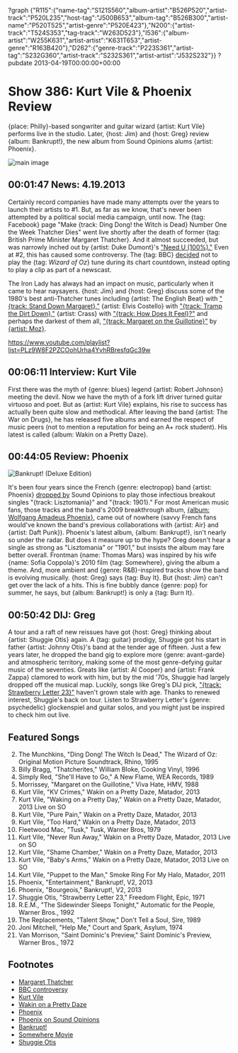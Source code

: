 ?graph {"R115":{"name-tag":"S121S560","album-artist":"B526P520","artist-track":"P520L235","host-tag":"J500B653","album-tag":"B526B300","artist-name":"P520T525","artist-genre":"P520E423"},"N200":{"artist-track":"T524S353","tag-track":"W263D523"},"I536":{"album-artist":"W255K631","artist-artist":"K631T653","artist-genre":"R163B420"},"D262":{"genre-track":"P223S361","artist-tag":"S232G360","artist-track":"S232S361","artist-artist":"J532S232"}}
?pubdate 2013-04-19T00:00:00+00:00

# Show 386: Kurt Vile & Phoenix Review
{place: Philly}-based songwriter and guitar wizard {artist: Kurt Vile} performs live in the studio. Later, {host: Jim} and {host: Greg} review {album: Bankrupt!}, the new album from Sound Opinions alums {artist: Phoenix}.

![main image](http://static.soundopinions.org/images/2013/kurtvile.jpg)

## 00:01:47 News: 4.19.2013
Certainly record companies have made many attempts over the years to launch their artists to #1. But, as far as we know, that's never been attempted by a political social media campaign, until now. The {tag: Facebook} page "Make {track: Ding Dong! the Witch is Dead} Number One the Week Thatcher Dies" went live shortly after the death of former {tag: British Prime Minister Margaret Thatcher}. And it almost succeeded, but was narrowly inched out by {artist: Duke Dumont}'s ["Need U (100%)."](https://www.youtube.com/watch?v=CgTB1ay_nnA) Even at #2, this has caused some controversy. The {tag: BBC} [decided](http://www.bbc.co.uk/blogs/aboutthebbc/posts/Statement-regarding-Radio-1s-Chart-Show-14-April-2013) not to play the {tag: *Wizard of Oz*} tune during its chart countdown, instead opting to play a clip as part of a newscast.

The Iron Lady has always had an impact on music, particularly when it came to hear naysayers. {host: Jim} and {host: Greg} discuss some of the 1980's best anti-Thatcher tunes including {artist: The English Beat} with ["{track: Stand Down Margaret},"]( https://www.youtube.com/watch?v=-K6YWX4OL0o) {artist: Elvis Costello} with ["{track: Tramp the Dirt Down},"](https://www.youtube.com/watch?feature=player_embedded&v=9t4-zDem1Sk) {artist: Crass} with ["{track: How Does It Feel}?"](https://www.youtube.com/watch?feature=player_embedded&v=mIDdvnHQrjk) and perhaps the darkest of them all, ["{track: Margaret on the Guillotine}"](https://www.youtube.com/watch?feature=player_embedded&v=hsq3H_6XuFA) by [{artist: Moz}](http://exclaim.ca/News/morrissey_pens_open_letter_on_thatcher_media_coverage_accuses_british_government_of_dictatorship_tactics).

https://www.youtube.com/playlist?list=PLz9W8F2PZCOohUrha4YvhRBresfqGc39w

## 00:06:11 Interview: Kurt Vile
First there was the myth of {genre: blues} legend {artist: Robert Johnson} meeting the devil. Now we have the myth of a fork lift driver turned guitar virtuoso and poet. But as {artist: Kurt Vile} explains, his rise to success has actually been quite slow and methodical. After leaving the band {artist: The War on Drugs}, he has released five albums and earned the respect of music peers (not to mention a reputation for being an A+ rock student). His latest is called {album: Wakin on a Pretty Daze}. 

## 00:44:05 Review: Phoenix
![Bankrupt! (Deluxe Edition)](http://is5.mzstatic.com/image/thumb/Music/v4/02/72/29/0272292e-9d78-e029-cc7d-44fa97206725/source/600x600bb.jpg "5500360/599818944")

It's been four years since the French {genre: electropop} band {artist: Phoenix} [dropped by](http://www.soundopinions.org/show/204/) Sound Opinions to play those infectious breakout singles "{track: Lisztomania}" and "{track: 1901}." For most American music fans, those tracks and the band's 2009 breakthrough album, [{album: Wolfgang Amadeus Phoenix}](show/185/review/phoenix), came out of nowhere (savvy French fans would've known the band's previous collaborations with {artist: Air} and {artist: Daft Punk}). Phoenix's latest album, {album: Bankrupt!}, isn't nearly so under the radar. But does it measure up to the hype? Greg doesn't hear a single as strong as "Lisztomania" or "1901," but insists the album may fare better overall. Frontman {name: Thomas Mars} was inspired by his wife {name: Sofia Coppola}'s 2010 film {tag: Somewhere}, giving the album a theme. And, more ambient and {genre: R&B}-inspired tracks show the band is evolving musically. {host: Greg} says {tag: Buy It}. But {host: Jim} can't get over the lack of a hits. This is fine bubbly dance {genre: pop} for summer, he says, but {album: Bankrupt!} is only a {tag: Burn It}.


## 00:50:42 DIJ: Greg
A tour and a raft of new reissues have got {host: Greg} thinking about {artist: Shuggie Otis} again. A {tag: guitar} prodigy, Shuggie got his start in father {artist: Johnny Otis}'s band at the tender age of fifteen. Just a few years later, he dropped the band gig to explore more {genre: avant-garde} and atmospheric territory, making some of the most genre-defying guitar music of the seventies. Greats like {artist: Al Cooper} and {artist: Frank Zappa} clamored to work with him, but by the mid '70s, Shuggie had largely dropped off the musical map. Luckily, songs like Greg's DIJ pick, ["{track: Strawberry Letter 23}"](https://www.youtube.com/watch?v=iAPPAJ1sT8g) haven't grown stale with age. Thanks to renewed interest, Shuggie's back on tour. Listen to Strawberry Letter's {genre: psychedelic} glockenspiel and guitar solos, and you might just be inspired to check him out live.


## Featured Songs
2. The Munchkins, "Ding Dong! The Witch Is Dead," The Wizard of Oz: Original Motion Picture Soundtrack, Rhino, 1995
3. Billy Bragg, "Thatcherites," William Bloke, Cooking Vinyl, 1996
4. Simply Red, "She'll Have to Go," A New Flame, WEA Records, 1989
5. Morrissey, "Margaret on the Guillotine," Viva Hate, HMV, 1988
6. Kurt Vile, "KV Crimes," Wakin on a Pretty Daze, Matador, 2013
7. Kurt Vile, "Waking on a Pretty Day," Wakin on a Pretty Daze, Matador, 2013 Live on SO
8. Kurt Vile, "Pure Pain," Wakin on a Pretty Daze, Matador, 2013
9. Kurt Vile, "Too Hard," Wakin on a Pretty Daze, Matador, 2013
10. Fleetwood Mac, "Tusk," Tusk, Warner Bros, 1979
11. Kurt Vile, "Never Run Away," Wakin on a Pretty Daze, Matador, 2013 Live on SO
12. Kurt Vile, "Shame Chamber," Wakin on a Pretty Daze, Matador, 2013
13. Kurt Vile, "Baby's Arms," Wakin on a Pretty Daze, Matador, 2013 Live on SO
14. Kurt Vile, "Puppet to the Man," Smoke Ring For My Halo, Matador, 2011
15. Phoenix, "Entertainment," Bankrupt!, V2, 2013
16. Phoenix, "Bourgeois," Bankrupt!, V2, 2013
17. Shuggie Otis, "Strawberry Letter 23," Freedom Flight, Epic, 1971
18. R.E.M., "The Sidewinder Sleeps Tonight," Automatic for the People, Warner Bros., 1992
19. The Replacements, "Talent Show," Don't Tell a Soul, Sire, 1989
20. Joni Mitchell, "Help Me," Court and Spark, Asylum, 1974
21. Van Morrison, "Saint Dominic's Preview," Saint Dominic's Preview, Warner Bros., 1972

## Footnotes
- [Margaret Thatcher](http://topics.time.com/margaret-thatcher/covers/)
- [BBC controversy](http://www.theguardian.com/politics/2013/apr/14/thatcher-ding-dong-charts)
- [Kurt Vile](http://www.kurtvile.com/)
- [Wakin on a Pretty Daze](http://store.matadorrecords.com/wakin-on-a-pretty-daze)
- [Phoenix](http://www.wearephoenix.com/)
- [Phoenix on Sound Opinions](http://www.soundopinions.org/show/204/)
- [Bankrupt!](http://www.allmusic.com/album/bankrupt!-mw0002493055)
- [Somewhere Movie](http://www.focusfeatures.com/somewhere)
- [Shuggie Otis](http://www.shuggieotismusic.com/)
